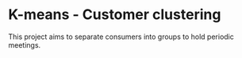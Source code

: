 # K-means - Customer clustering
 This project aims to separate consumers into groups to hold periodic meetings.
